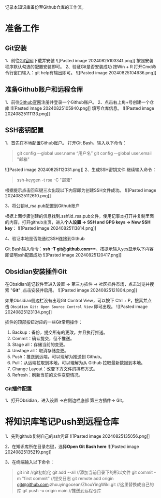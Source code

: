 
记录本知识库备份至Github仓库的工作流。

# 准备工作

## Git安装

1、前往[Git官网](https://git-scm.com/downloads)下载并安装
![[Pasted image 20240825103341.png]]
按照安装程序默认勾选的配置安装即可。
2、验证Git是否安装成功
按Win + R 打开Cmd命令行窗口输入：git help有输出即可。
![[Pasted image 20240825104636.png]]

## 准备Github账户和远程仓库

1、前往[Github官网](https://github.com/)注册并登录一个Github账户。
2、点击右上角+号创建一个仓库
![[Pasted image 20240825105940.png]]
填写仓库信息。
![[Pasted image 20240825111133.png]]

## SSH密钥配置

1、首先在本地配置Github账户。
打开Git Bash，输入以下命令：
>git config --global user.name “用户名”
>git config --global user.email "邮箱"

![[Pasted image 20240825112031.png]]
2、生成SSH密钥文件
继续输入命令：
> ssh-keygen -t rsa -C "邮箱"

根据提示点击回车键三次出现以下内容即为创建SSH文件成功。
![[Pasted image 20240825112610.png]]

3、将公钥id_rsa.pub配置到Github账户

根据上面步骤创建的信息找到.ssh\id_rsa.pub文件，使用记事本打开并复制里面的内容，打开github主页，进入**个人设置 -> SSH and GPG keys -> New SSH key**：
![[Pasted image 20240825113814.png]]

4、验证本地是否能通过SSH连接到Github

Git Bash输入命令：**ssh -T git@github.com==**，按提示输入yes显示以下内容即证明ssh配置成功
![[Pasted image 20240825120417.png]]

## Obsidian安装插件Git

在Obsidian笔记软件里进入设置 -> 第三方插件 -> 社区插件市场，点击浏览并搜索 "**Git**" ,点击安装并启用。
![[Pasted image 20240825121804.png]]

如果Obsidian侧边栏没有出现Git Control View，可以按下 Ctrl + P，搜索并点击 `Obsidian Git: Open Source Control View` 即可出现。
![[Pasted image 20240825123134.png]]

插件的顶部按钮对应的一些Git常用操作：
1. Backup：备份，提交所有的更改，并且执行推送。
2. Commit：确认提交，但不推送。
3. Stage all：存储当前的变更。
4. Unstage all：取消存储变更。
5. Push：推送到远端，可以理解为推送到 Github。
6. Pull：从远端拉取到本地，可以理解为从 Github 拉取最新数据到本地。
7. Change Layout：改变下方文件的排布方式。
8. Refresh：刷新当前的文件变更情况。
### Git插件配置

1、打开Obsidian，进入设置 ->右侧边栏底部 第三方插件-> Git。

# 将知识库笔记Push到远程仓库

1、先到github复制自己的ssh凭证
![[Pasted image 20240825135056.png]]

2、在知识库所在目录右键，选择**Open Git Bash here**
![[Pasted image 20240825135219.png]]

3、在终端输入以下命令：

>git init  //git初始化
>git add --all //添加当前目录下的所以文件
>git commit -m "first commit" //提交日志
>git remote add origin git@github.com:zhouyingocean/ZhouYingWiki.git     //这里替换成自己的库
>git push -u origin main //推送到远程仓库



